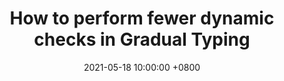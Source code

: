 ---
layout:  post
title:   "How to perform fewer dynamic checks in Gradual Typing"
authors: "Wenjia Ye"
date:    2021-05-18 10:00:00 +0800
venue:   "CB 313"
categories: Wenjia Ye 2021 problem_session
---